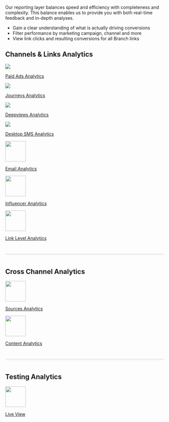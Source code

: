Our reporting layer balances speed and efficiency with completeness and complexity. This balance enables us to provide you with both real-time feedback and in-depth analyses.

- Gain a clear understanding of what is actually driving conversions
- Filter performance by marketing campaign, channel and more
- View link clicks and resulting conversions for all Branch links

<div class="main-nav">
  <!-- Link Configuration -->
	<h2>Channels & Links Analytics</h2>
  <div class="nav-wrap flex-wrap">
    <a href="/pages/activity-reports-analytics/paid-ads-analytics">
      <div>
        <img src="../../../img/pages/channels/paid-ads.png"/>
        <p>Paid Ads Analytics</p>
      </div>
    </a>
    <a href="/pages/activity-reports-analytics/journeys-analytics/">
    <div>
      <img src="../../../img/pages/channels/website.png"/>
      <p>Journeys Analytics</p>
    </div>
    </a>
		<a href="/pages/activity-reports-analytics/deepviews-analytics/">
    <div>
      <img src="../../../img/pages/analytics/deepview.png"/>
      <p>Deepviews Analytics</p>
    </div>
    </a>
		<a href="/pages/activity-reports-analytics/desktop-sms-analytics/">
    <div>
      <img src="../../../img/pages/analytics/desktop.png"/>
      <p>Desktop SMS Analytics</p>
    </div>
    </a>
		<a href="/pages/activity-reports-analytics/email-analytics/">
			<div>
				<img src="../../../img/pages/channels/email.png" height:"65" width="65"/>
				<p>Email Analytics</p>
				</div>
				</a>
				<a href="/pages/activity-reports-analytics/influencer-analytics/">
		    	<div>
		      	<img src="../../../img/pages/channels/referral.png" height:"65" width="65"/>
		      	<p>Influencer Analytics</p>
		    	</div>
		  	</a>
				<a href="/pages/activity-reports-analytics/link-level-analytics/">
					<div>
						<img src="../../../img/pages/channels/link.png" height:"65" width="65"/>
						<p>Link Level Analytics</p>
					</div>
				</a>
		</div>
	<hr style="border:0; background-color: #f0f0f0; height: 5px; margin: 40px 0;"/>
		<!-- Deep Links -->
		<h2>Cross Channel Analytics</h2>
		<div class="nav-wrap flex-wrap">
			<a href="/pages/activity-reports-analytics/sources-analytics">
	    	<div>
	      	<img src="../../../img/pages/analytics/source.png" height:"65" width="65"/>
	      	<p>Sources Analytics</p>
	    	</div>
  		</a>
			<a href="/pages/activity-reports-analytics/content-analytics">
	    	<div>
	      	<img src="../../../img/pages/channels/content.png" height:"65" width="65"/>
	      	<p>Content Analytics</p>
	    	</div>
  		</a>
			</div>
		<hr style="border:0; background-color: #f0f0f0; height: 5px; margin: 40px 0;"/>
		<!-- Deep Links -->
		<h2>Testing Analytics</h2>
		<div class="nav-wrap flex-wrap">
		<a href="/pages/exports/pba-liveview/">
			<div>
				<img src="../../../img/pages/dashboard/liveview.png" height:"65" width="65"/>
				<p>Live View</p>
			</div>
		</a>
  </div>
  <!--/ Deep Links -->
